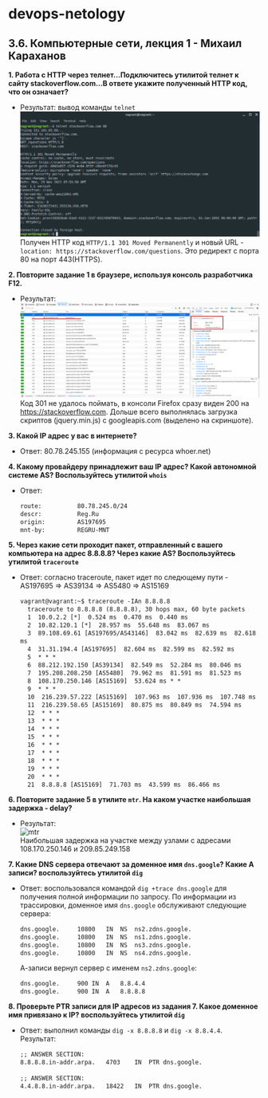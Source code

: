 # devops-netology

## 3.6. Компьютерные сети, лекция 1 - Михаил Караханов


**1. Работа c HTTP через телнет...Подключитесь утилитой телнет к сайту stackoverflow.com...В ответе укажите полученный HTTP код, что он означает?**
- Результат: вывод команды `telnet` \
  ![telnet](img/telnet.png) \
  Получен HTTP код `HTTP/1.1 301 Moved Permanently` и новый URL - `location: https://stackoverflow.com/questions`. Это редирект с порта 80 на порт 443(HTTPS).

**2. Повторите задание 1 в браузере, используя консоль разработчика F12.**
- Результат: \
  ![console](img/console.png) \
  Код 301 не удалось поймать, в консоли Firefox сразу виден 200 на https://stackoverflow.com. Дольше всего выполнялась загрузка скриптов (jquery.min.js) c googleapis.com (выделено на скриншоте).

**3. Какой IP адрес у вас в интернете?**
- Ответ: 80.78.245.155 (информация с ресурса whoer.net)

**4. Какому провайдеру принадлежит ваш IP адрес? Какой автономной системе AS? Воспользуйтесь утилитой `whois`**
- Ответ:
  ```
  route:          80.78.245.0/24
  descr:          Reg.Ru
  origin:         AS197695
  mnt-by:         REGRU-MNT
  ```

**5. Через какие сети проходит пакет, отправленный с вашего компьютера на адрес 8.8.8.8? Через какие AS? Воспользуйтесь утилитой `traceroute`**
- Ответ: согласно traceroute, пакет идет по следющему пути - AS197695 => AS39134 => AS5480 => AS15169
  ```
  vagrant@vagrant:~$ traceroute -IAn 8.8.8.8
	traceroute to 8.8.8.8 (8.8.8.8), 30 hops max, 60 byte packets
	1  10.0.2.2 [*]  0.524 ms  0.470 ms  0.440 ms
	2  10.82.120.1 [*]  28.957 ms  55.648 ms  83.067 ms
	3  89.108.69.61 [AS197695/AS43146]  83.042 ms  82.639 ms  82.618 ms
	4  31.31.194.4 [AS197695]  82.604 ms  82.599 ms  82.592 ms
	5  * * *
	6  88.212.192.150 [AS39134]  82.549 ms  52.284 ms  80.046 ms
	7  195.208.208.250 [AS5480]  79.962 ms  81.591 ms  81.523 ms
	8  108.170.250.146 [AS15169]  53.624 ms * *
	9  * * *
	10  216.239.57.222 [AS15169]  107.963 ms  107.936 ms  107.748 ms
	11  216.239.58.65 [AS15169]  80.875 ms  80.849 ms  74.594 ms
	12  * * *
	13  * * *
	14  * * *
	15  * * *
	16  * * *
	17  * * *
	18  * * *
	19  * * *
	20  * * *
	21  8.8.8.8 [AS15169]  71.703 ms  43.599 ms  86.466 ms
	```

**6. Повторите задание 5 в утилите `mtr`. На каком участке наибольшая задержка - delay?**
- Результат: \
	![mtr](img/mtr.png) \
	Наибольшая задержка на участке между узлами с адресами 108.170.250.146 и 209.85.249.158

**7. Какие DNS сервера отвечают за доменное имя `dns.google`? Какие A записи? воспользуйтесь утилитой `dig`**
- Ответ: воспользовался командой `dig +trace dns.google` для получения полной информации по запросу. По информации из трассировки, доменное имя `dns.google` обслуживают следующие сервера:
	```
	dns.google.		10800	IN	NS	ns2.zdns.google.
	dns.google.		10800	IN	NS	ns1.zdns.google.
	dns.google.		10800	IN	NS	ns3.zdns.google.
	dns.google.		10800	IN	NS	ns4.zdns.google.
	```
	А-записи вернул сервер с именем `ns2.zdns.google`:
	```
	dns.google.		900	IN	A	8.8.4.4
	dns.google.		900	IN	A	8.8.8.8
	```

**8. Проверьте PTR записи для IP адресов из задания 7. Какое доменное имя привязано к IP? воспользуйтесь утилитой `dig`**
- Ответ: выполнил команды `dig -x 8.8.8.8` и `dig -x 8.8.4.4`. Результат:
	```
	;; ANSWER SECTION:
	8.8.8.8.in-addr.arpa.	4703	IN	PTR	dns.google.

	;; ANSWER SECTION:
	4.4.8.8.in-addr.arpa.	18422	IN	PTR	dns.google.
	```
